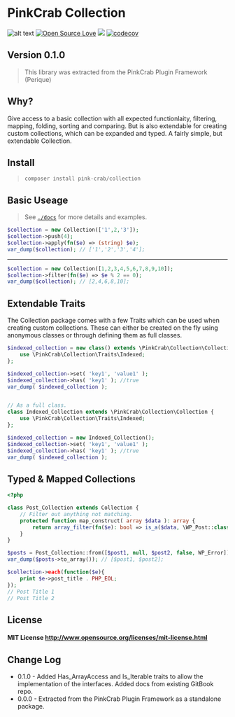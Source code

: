 # PinkCrab Collection #

![alt text](https://img.shields.io/badge/Current_Version-0.1.0-yellow.svg?style=flat " ") 
[![Open Source Love](https://badges.frapsoft.com/os/mit/mit.svg?v=102)]()
![](https://github.com/Pink-Crab/Collection/workflows/GitHub_CI/badge.svg " ")
[![codecov](https://codecov.io/gh/Pink-Crab/collection/branch/master/graph/badge.svg?token=6tUeia2v2S)](https://codecov.io/gh/Pink-Crab/collection)

## Version 0.1.0 ##

> This library was extracted from the PinkCrab Plugin Framework (Perique)

## Why? ##

Give access to a basic collection with all expected functionlaity, filtering, mapping, folding, sorting and comparing. But is also extendable for creating custom collections, which can be expanded and typed. A fairly simple, but extendable Collection. 

## Install ##

> `composer install pink-crab/collection`

## Basic Useage ##

> See [`./docs`](./docs) for more details and examples.

```php
$collection = new Collection(['1',2,'3']);
$collection->push(4);
$collection->apply(fn($e) => (string) $e);
var_dump($collection); // ['1','2','3','4'];
```
****
```php
$collection = new Collection([1,2,3,4,5,6,7,8,9,10]);
$collection->filter(fn($e) => $e % 2 == 0);
var_dump($collection); // [2,4,6,8,10];
```

## Extendable Traits

The Collection package comes with a few Traits which can be used when creating custom collections. These can either be created on the fly using anonymous classes or through defining them as full classes.

```php
$indexed_collection = new class() extends \PinkCrab\Collection\Collection {
	use \PinkCrab\Collection\Traits\Indexed;
};

$indexed_collection->set( 'key1', 'value1' );
$indexed_collection->has( 'key1' ); //true
var_dump( $indexed_collection );


// As a full class.
class Indexed_Collection extends \PinkCrab\Collection\Collection {
	use \PinkCrab\Collection\Traits\Indexed;
};

$indexed_collection = new Indexed_Collection();
$indexed_collection->set( 'key1', 'value1' );
$indexed_collection->has( 'key1' ); //true
var_dump( $indexed_collection );

```

## Typed & Mapped Collections

```php 
<?php

class Post_Collection extends Collection {
	// Filter out anything not matching.
	protected function map_construct( array $data ): array {
		return array_filter(fn($e): bool => is_a($data, \WP_Post::class));
	}
}

$posts = Post_Collection::from([$post1, null, $post2, false, WP_Error]);
var_dump($posts->to_array()); // [$post1, $post2];

$collection->each(function($e){
	print $e->post_title . PHP_EOL;
}); 
// Post Title 1
// Post Title 2
```


## License ##

#### MIT License http://www.opensource.org/licenses/mit-license.html  

## Change Log ##
* 0.1.0 - Added Has_ArrayAccess and Is_Iterable traits to allow the implementation of the interfaces. Added docs from existing GitBook repo.
* 0.0.0 - Extracted from the PinkCrab Plugin Framework as a standalone package.
